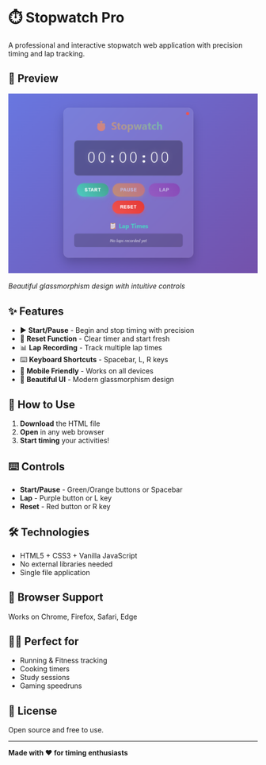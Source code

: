# **⏱️ Stopwatch Pro**

A professional and interactive stopwatch web application with precision timing and lap tracking.

## **📸 Preview**

![Stopwatch Pro Screenshot](preview.png)

*Beautiful glassmorphism design with intuitive controls*

## **✨ Features**

* ▶️ **Start/Pause** - Begin and stop timing with precision
* 🔄 **Reset Function** - Clear timer and start fresh
* 📊 **Lap Recording** - Track multiple lap times
* ⌨️ **Keyboard Shortcuts** - Spacebar, L, R keys
* 📱 **Mobile Friendly** - Works on all devices
* 🎨 **Beautiful UI** - Modern glassmorphism design

## **🚀 How to Use**

1. **Download** the HTML file
2. **Open** in any web browser
3. **Start timing** your activities!

## **⌨️ Controls**

* **Start/Pause** - Green/Orange buttons or Spacebar
* **Lap** - Purple button or L key
* **Reset** - Red button or R key

## **🛠️ Technologies**

* HTML5 + CSS3 + Vanilla JavaScript
* No external libraries needed
* Single file application

## **📱 Browser Support**

Works on Chrome, Firefox, Safari, Edge

## **🏃‍♂️ Perfect for**

* Running & Fitness tracking
* Cooking timers
* Study sessions
* Gaming speedruns

## **📝 License**

Open source and free to use.

---

**Made with ❤️ for timing enthusiasts**
